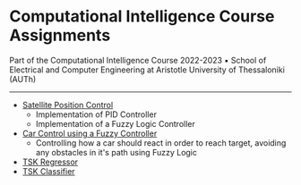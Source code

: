 # Computational Intelligence Course Assignments   

Part of the Computational Intelligence Course 2022-2023 ▪︎ School of Electrical and Computer Engineering at Aristotle University of Thessaloniki (AUTh)

---
- [Satellite Position Control](https://github.com/Kyparissis/computational_intelligence_assignments/tree/main/1st-assignment-FLC)
   - Implementation of PID Controller
   - Implementation of a Fuzzy Logic Controller
- [Car Control using a Fuzzy Controller](https://github.com/Kyparissis/computational_intelligence_assignments/tree/main/2nd-assignment-CarControl)
   - Controlling how a car should react in order to reach target, avoiding any obstacles in it's path using Fuzzy Logic
- [TSK Regressor](https://github.com/Kyparissis/computational_intelligence_assignments/tree/main/3rd-assignment-Regression)
- [TSK Classifier](https://github.com/Kyparissis/computational_intelligence_assignments/tree/main/4th-assignment-Classification)
